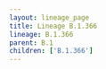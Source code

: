 ```yaml
---
layout: lineage_page
title: Lineage B.1.366
lineage: B.1.366
parent: B.1
children: ['B.1.366']
---
```

